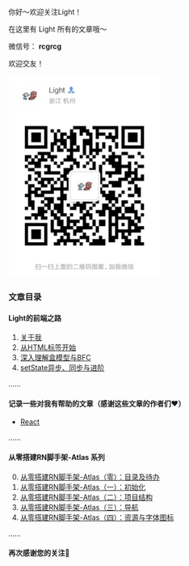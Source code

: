 你好～欢迎关注Light！

在这里有 Light 所有的文章哦～

微信号： **rcgrcg**

欢迎交友！

<img src='https://github.com/rcg1994/light/blob/master/images/wx-qcode.png?raw=true' width='300'>

### 文章目录

#### Light的前端之路

1. [关于我](https://github.com/rcg1994/light/blob/master/blog/001-%E5%85%B3%E4%BA%8E%E6%88%91.md)
2. [从HTML标签开始](https://github.com/rcg1994/light/blob/master/blog/002-%E4%BB%8EHTML%E6%A0%87%E7%AD%BE%E5%BC%80%E5%A7%8B.md)
3. [深入理解盒模型与BFC](https://github.com/rcg1994/light/blob/master/blog/003-%E6%B7%B1%E5%85%A5%E7%90%86%E8%A7%A3%E7%9B%92%E6%A8%A1%E5%9E%8B%E4%B8%8EBFC.md)
4. [setState异步、同步与进阶](https://github.com/rcg1994/light/blob/master/blog/004-setState%E5%BC%82%E6%AD%A5%E3%80%81%E5%90%8C%E6%AD%A5%E4%B8%8E%E8%BF%9B%E9%98%B6.md)

......

#### 记录一些对我有帮助的文章（感谢这些文章的作者们❤️）

* [React](https://github.com/rcg1994/light/blob/master/blog/article/react.md)

......

#### 从零搭建RN脚手架-Atlas 系列

0. [从零搭建RN脚手架-Atlas（零）：目录及待办](https://github.com/rcg1994/light/blob/master/blog/article/%E4%BB%8E%E9%9B%B6%E6%90%AD%E5%BB%BARN%E8%84%9A%E6%89%8B%E6%9E%B6-Atlas%EF%BC%88%E9%9B%B6%EF%BC%89%EF%BC%9A%E7%9B%AE%E5%BD%95%E5%8F%8A%E5%BE%85%E5%8A%9E.md)
1. [从零搭建RN脚手架-Atlas（一）：初始化](https://github.com/rcg1994/light/blob/master/blog/article/%E4%BB%8E%E9%9B%B6%E6%90%AD%E5%BB%BARN%E8%84%9A%E6%89%8B%E6%9E%B6-Atlas%EF%BC%88%E4%B8%80%EF%BC%89%EF%BC%9A%E5%88%9D%E5%A7%8B%E5%8C%96.md)
2. [从零搭建RN脚手架-Atlas（二）：项目结构](https://github.com/rcg1994/light/blob/master/blog/article/%E4%BB%8E%E9%9B%B6%E6%90%AD%E5%BB%BARN%E8%84%9A%E6%89%8B%E6%9E%B6-Atlas%EF%BC%88%E4%BA%8C%EF%BC%89%EF%BC%9A%E9%A1%B9%E7%9B%AE%E7%BB%93%E6%9E%84.md)
3. [从零搭建RN脚手架-Atlas（三）：导航](https://github.com/rcg1994/light/blob/master/blog/article/%E4%BB%8E%E9%9B%B6%E6%90%AD%E5%BB%BARN%E8%84%9A%E6%89%8B%E6%9E%B6-Atlas%EF%BC%88%E4%B8%89%EF%BC%89%EF%BC%9A%E5%AF%BC%E8%88%AA.md)
4. [从零搭建RN脚手架-Atlas（四）：资源与字体图标](https://github.com/rcg1994/light/blob/master/blog/article/%E4%BB%8E%E9%9B%B6%E6%90%AD%E5%BB%BARN%E8%84%9A%E6%89%8B%E6%9E%B6-Atlas%EF%BC%88%E5%9B%9B%EF%BC%89%EF%BC%9A%E8%B5%84%E6%BA%90%E4%B8%8E%E5%AD%97%E4%BD%93%E5%9B%BE%E6%A0%87.md)

......

#### 再次感谢您的关注🙏

